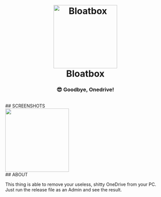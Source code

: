 <h1 align="center">
  <br>
  <a href="https://github.com/monster8d/Onedrive_Uninstaller"><img src="https://user-images.githubusercontent.com/67144582/180599684-2a30911b-de84-4a72-b166-66b0e981b217.png" alt="Bloatbox" width="200"></a>
  <br>
  Bloatbox
  <br>
</h1>

<h3 align="center">😎 Goodbye, Onedrive!</h3>
<br>
## SCREENSHOTS
<br>
 <a href="https://github.com/monster8d/Onedrive_Uninstaller"><img src="https://user-images.githubusercontent.com/67144582/180599768-c95b10cd-5a67-4310-8330-2e9430302efa.png"  width="200"></a>
<br>
## ABOUT

This thing is able to remove your useless, shitty OneDrive from your PC. Just run the release file as an Admin and see the result.
